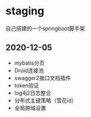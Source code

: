 # staging
自己搭建的一个springboot脚手架

## 2020-12-05
* mybatis分页
* Druid连接池
* swagger2接口文档插件
* token验证
* log4j2日志整合
* 分布式主键策略（雪花id）
* 全局跨域设置
